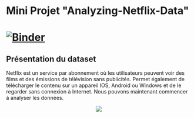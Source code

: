 <H1>Mini Projet "Analyzing-Netflix-Data"<H1>
    
[![Binder](https://mybinder.org/badge_logo.svg)](https://mybinder.org/v2/gh/YasmineGueddari/MiniProjet/main)

## Présentation du dataset
    
  Netflix est un service par abonnement où les utilisateurs peuvent voir des films et des émissions de télévision sans publicités. Permet également de télécharger le contenu sur un appareil IOS, Android ou Windows et de le regarder sans connexion à Internet. Nous pouvons maintenant commencer à analyser les données.
<p align="center">
  <img src="https://media.giphy.com/media/UoRR2d1b8xs04A2bV8/giphy.gif"></h1>
</p>
